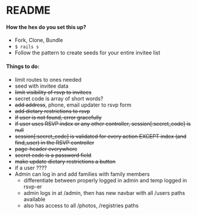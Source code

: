 # README

#### How the hex do you set this up?

* Fork, Clone, Bundle
* `$ rails s`
* Follow the pattern to create seeds for your entire invitee list


#### Things to do:

* limit routes to ones needed
* seed with invitee data
* ~~limit visibility of rsvp to invitees~~
* secret code is array of short words?
* ~~add address~~, phone, email updater to rsvp form
* ~~add dietary restrictions to rsvp~~
* ~~if user is not found, error gracefully~~
* ~~if user uses RSVP index or any other controller, session[:secret_code] is null~~
* ~~session[:secret_code] is validated for every action EXCEPT index (and find_user) in the RSVP controller~~
* ~~page-header everywhere~~
* ~~secret code is a password field~~
* ~~make update dietary restrictions a button~~
* if a user ????
* Admin can log in and add families with family members
  * differentiate between properly logged in admin and temp logged in rsvp-er
  * admin logs in at /admin, then has new navbar with all /users paths available
  * also has access to all /photos, /registries paths
